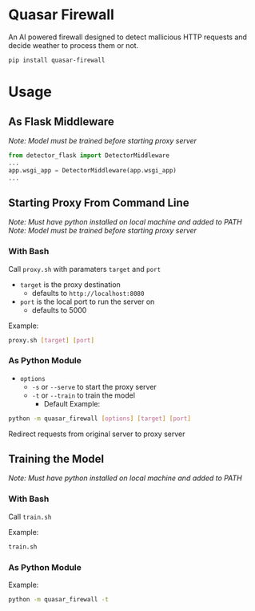 # Quasar Firewall
An AI powered firewall designed to detect mallicious HTTP requests and decide weather to process them or not.

```
pip install quasar-firewall
```

# Usage
## As Flask Middleware
*Note: Model must be trained before starting proxy server*
```python
from detector_flask import DetectorMiddleware
...
app.wsgi_app = DetectorMiddleware(app.wsgi_app)
...
```
## Starting Proxy From Command Line
*Note: Must have python installed on local machine and added to PATH*<br>
*Note: Model must be trained before starting proxy server*

### **With Bash**
Call `proxy.sh` with paramaters `target` and  `port`
- `target` is the proxy destination
  - defaults to `http://localhost:8080`
- `port` is the local port to run the server on
  - defaults to 5000

Example:
```bash
proxy.sh [target] [port]
```

### **As Python Module**
- `options`
  - `-s` or `--serve` to start the proxy server
  - `-t` or `--train` to train the model
    - Default
Example:
```bash
python -m quasar_firewall [options] [target] [port]
```

Redirect requests from original server to proxy server


## Training the Model
*Note: Must have python installed on local machine and added to PATH*

### **With Bash**
Call `train.sh`

Example:
```bash
train.sh
```

### **As Python Module**
Example:
```bash
python -m quasar_firewall -t
```

